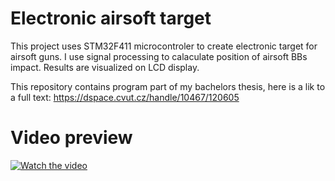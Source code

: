 # Electronic airsoft target
 
This project uses STM32F411 microcontroler to create electronic target for airsoft guns. I use signal processing to calaculate position of airsoft BBs impact. Results are visualized on LCD display.

This repository contains program part of my bachelors thesis, here is a lik to a full text: https://dspace.cvut.cz/handle/10467/120605

# Video preview
[![Watch the video](https://img.youtube.com/vi/1pCgdZ8ZBlI/maxresdefault.jpg)](https://youtu.be/1pCgdZ8ZBlI)


